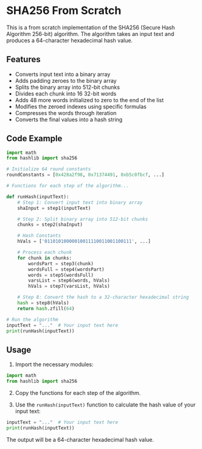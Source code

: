 # SHA256 From Scratch

This is a from scratch implementation of the SHA256 (Secure Hash Algorithm 256-bit) algorithm. The algorithm takes an input text and produces a 64-character hexadecimal hash value.

## Features

- Converts input text into a binary array
- Adds padding zeroes to the binary array
- Splits the binary array into 512-bit chunks
- Divides each chunk into 16 32-bit words
- Adds 48 more words initialized to zero to the end of the list
- Modifies the zeroed indexes using specific formulas
- Compresses the words through iteration
- Converts the final values into a hash string

## Code Example

```python
import math
from hashlib import sha256

# Initialize 64 round constants
roundConstants = [0x428a2f98, 0x71374491, 0xb5c0fbcf, ...]

# Functions for each step of the algorithm...

def runHash(inputText):
    # Step 1: Convert input text into binary array
    shaInput = step1(inputText)

    # Step 2: Split binary array into 512-bit chunks
    chunks = step2(shaInput)

    # Hash Constants
    hVals = ['01101010000010011110011001100111', ...]

    # Process each chunk
    for chunk in chunks:
        wordsPart = step3(chunk)
        wordsFull = step4(wordsPart)
        words = step5(wordsFull)
        varsList = step6(words, hVals)
        hVals = step7(varsList, hVals)

    # Step 8: Convert the hash to a 32-character hexadecimal string
    hash = step8(hVals)
    return hash.zfill(64)

# Run the algorithm
inputText = "..."  # Your input text here
print(runHash(inputText))
```

## Usage

1. Import the necessary modules:

```python
import math
from hashlib import sha256
```

2. Copy the functions for each step of the algorithm.

3. Use the `runHash(inputText)` function to calculate the hash value of your input text:

```python
inputText = "..."  # Your input text here
print(runHash(inputText))
```

The output will be a 64-character hexadecimal hash value.
